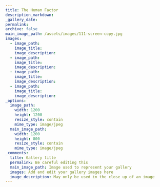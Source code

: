 ```yaml
---
title: The Human Factor
description_markdown:
_gallery_date:
permalink:
archive: false
main_image_path: /assets/images/111-screen-copy.jpg
images:
  - image_path:
    image_title:
    image_description:
  - image_path:
    image_title:
    image_description:
  - image_path:
    image_title:
    image_description:
  - image_path:
    image_title:
    image_description:
_options:
  image_path:
    width: 1200
    height: 1200
    resize_style: contain
    mime_type: image/jpeg
  main_image_path:
    width: 1200
    height: 800
    resize_style: contain
    mime_type: image/jpeg
_comments:
  title: Gallery title
  permalink: Be careful editing this
  main_image_path: Image used to represent your gallery
  images: Add and edit your gallery images here
  image_description: May only be used in the close up of an image
---
```

